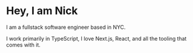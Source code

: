 <h1 align="left">Hey, I am Nick</h1>
<p>I am a fullstack software engineer based in NYC.</p>
<p>I work primarily in TypeScript, I love Next.js, React, and all the tooling that comes with it.</p>
